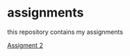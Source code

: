 # assignments
this repository contains my assignments

[Assigment 2](https://github.com/MarienvanLoon/assignments/blob/master/assignment2.ipynb)
